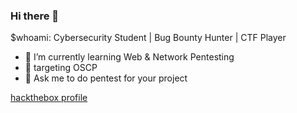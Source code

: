 ### Hi there 👋
$whoami: Cybersecurity Student | Bug Bounty Hunter | CTF Player 
- 🌱 I’m currently learning Web & Network Pentesting
- 🎯 targeting OSCP
- 💬 Ask me to do pentest for your project

[hackthebox profile](https://app.hackthebox.com/users/1754023)
